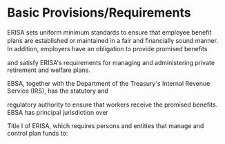 # Basic Provisions/Requirements

ERISA sets uniform minimum standards to ensure that employee beneﬁt plans are established or maintained in a fair and ﬁnancially sound manner. In addition, employers have an obligation to provide promised beneﬁts

and satisfy ERISA's requirements for managing and administering private retirement and welfare plans.

EBSA, together with the Department of the Treasury's Internal Revenue Service (IRS), has the statutory and

regulatory authority to ensure that workers receive the promised beneﬁts. EBSA has principal jurisdiction over

Title I of ERISA, which requires persons and entities that manage and control plan funds to: